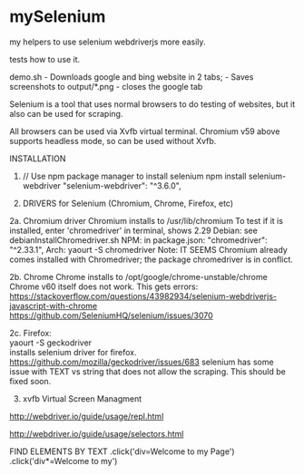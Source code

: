 # mySelenium

my helpers to use selenium webdriverjs more easily.

tests how to use it.


demo.sh
    - Downloads google and bing website in 2 tabs; 
    - Saves screenshots to output/*.png
    - closes the google tab

Selenium is a tool that uses normal browsers to do testing of websites, 
but it also can be used for scraping.

All browsers can be used via Xvfb virtual terminal.
Chromium v59 above supports headless mode, so can be used without Xvfb. 


INSTALLATION

1. // Use npm package manager to install selenium
   npm install selenium-webdriver
   "selenium-webdriver": "^3.6.0",

2. DRIVERS for Selenium (Chromium, Chrome, Firefox, etc)

2a. Chromium driver
   Chromium installs to /usr/lib/chromium
   To test if it is installed, enter 'chromedriver' in terminal, shows 2.29
   Debian:  see debianInstallChromedriver.sh
   NPM: in package.json:  "chromedriver": "^2.33.1",
   Arch: yaourt -S chromedriver  Note: IT SEEMS Chromium already comes installed with Chromedriver;
   the package chromedriver is in conflict. 

2b. Chrome
    Chrome installs to /opt/google/chrome-unstable/chrome
    Chrome v60 itself does not work. This gets errors: 
    https://stackoverflow.com/questions/43982934/selenium-webdriverjs-javascript-with-chrome
    https://github.com/SeleniumHQ/selenium/issues/3070

2c. Firefox:   
    yaourt -S geckodriver   
    installs selenium driver for firefox.
    https://github.com/mozilla/geckodriver/issues/683
    selenium has some issue with TEXT vs string that does not allow the scraping. This should be fixed soon.


3. xvfb  Virtual Screen Managment


http://webdriver.io/guide/usage/repl.html

http://webdriver.io/guide/usage/selectors.html

FIND ELEMENTS BY TEXT
    .click('div=Welcome to my Page') 
    .click('div*=Welcome to my')

